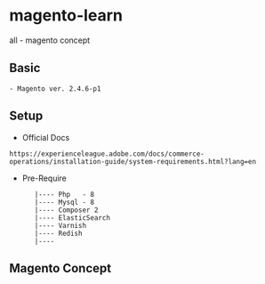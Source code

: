 # magento-learn
all - magento concept

Basic
------
    - Magento ver. 2.4.6-p1

Setup
------
   - Official Docs

    https://experienceleague.adobe.com/docs/commerce-operations/installation-guide/system-requirements.html?lang=en
   - Pre-Require

            |---- Php   - 8
            |---- Mysql - 8
            |---- Composer 2
            |---- ElasticSearch
            |---- Varnish
            |---- Redish
            |---- 
      

Magento Concept
---------------

     


